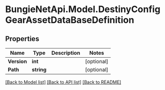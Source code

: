 # BungieNetApi.Model.DestinyConfigGearAssetDataBaseDefinition
## Properties

Name | Type | Description | Notes
------------ | ------------- | ------------- | -------------
**Version** | **int** |  | [optional] 
**Path** | **string** |  | [optional] 

[[Back to Model list]](../README.md#documentation-for-models) [[Back to API list]](../README.md#documentation-for-api-endpoints) [[Back to README]](../README.md)

